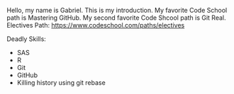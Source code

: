 Hello, my name is Gabriel. This is my introduction.
My favorite Code School path is Mastering GitHub.
My second favorite Code Shcool path is Git Real.
Electives Path: https://www.codeschool.com/paths/electives

Deadly Skills:
* SAS
* R
* Git
* GitHub
* Killing history using git rebase

